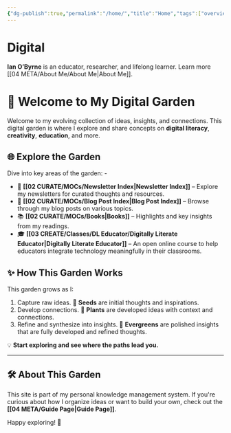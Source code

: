 ```yaml
---
{"dg-publish":true,"permalink":"/home/","title":"Home","tags":["overview","hub","gardenEntry"]}
---
```



# Digital

**Ian O’Byrne** is an educator, researcher, and lifelong learner. Learn more [[04 META/About Me/About Me\|About Me]].

# 🌟 Welcome to My Digital Garden

Welcome to my evolving collection of ideas, insights, and connections. This digital garden is where I explore and share concepts on **digital literacy**, **creativity**, **education**, and more. 

## 🌐 Explore the Garden 
Dive into key areas of the garden: - 
- 📰 **[[02 CURATE/MOCs/Newsletter Index\|Newsletter Index]]** – Explore my newsletters for curated thoughts and resources. 
- 📝 **[[02 CURATE/MOCs/Blog Post Index\|Blog Post Index]]** – Browse through my blog posts on various topics. 
- 📚 **[[02 CURATE/MOCs/Books\|Books]]** – Highlights and key insights from my readings. 
- 🎓 **[[03 CREATE/Classes/DL Educator/Digitally Literate Educator\|Digitally Literate Educator]]** – An open online course to help educators integrate technology meaningfully in their classrooms.

## ✨ How This Garden Works
This garden grows as I:
1. Capture raw ideas. 🌱 **Seeds** are initial thoughts and inspirations.
2. Develop connections. 🌿 **Plants** are developed ideas with context and connections.
3. Refine and synthesize into insights. 🌲 **Evergreens** are polished insights that are fully developed and refined thoughts.

💡 **Start exploring and see where the paths lead you.**

---

## 🛠️ About This Garden
This site is part of my personal knowledge management system. If you're curious about how I organize ideas or want to build your own, check out the **[[04 META/Guide Page\|Guide Page]]**.

Happy exploring! 🌟
